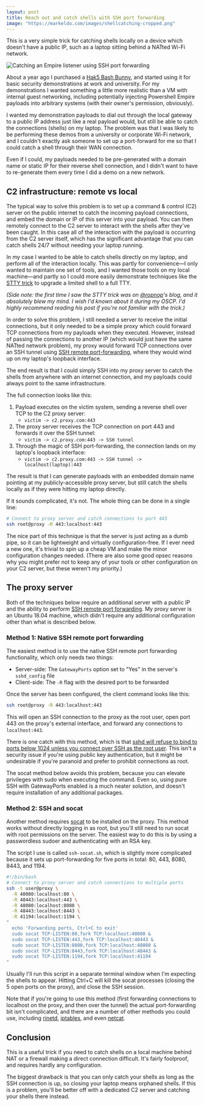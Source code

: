 ```yaml
---
layout: post
title: Reach out and catch shells with SSH port forwarding
image: "https://markeldo.com/images/shellcatching-cropped.png"
---
```


This is a very simple trick for catching shells locally on a device which doesn't have a public IP, such as a laptop sitting behind a NATted Wi-Fi network.

![Catching an Empire listener using SSH port forwarding](https://markeldo.com/images/shellcatching.png)

About a year ago I purchased a [Hak5 Bash Bunny](https://hakshop.com/products/bash-bunny), and started using it for basic security demonstrations at work and university. For my demonstrations I wanted something a little more realistic than a VM with internal guest networking, including potentially injecting Powershell Empire payloads into arbitrary systems (with their owner's permission, obviously). 

I wanted my demonstration payloads to dial out through the local gateway to a public IP address just like a real payload would, but still be able to catch the connections (shells) on my laptop. The problem was that I was likely to be performing these demos from a university or corporate Wi-Fi network, and I couldn't exactly ask someone to set up a port-forward for me so that I could catch a shell through their WAN connection.

Even if I could, my payloads needed to be pre-generated with a domain name or static IP for their reverse shell connection, and I didn't want to have to re-generate them every time I did a demo on a new network.

## C2 infrastructure: remote vs local

The typical way to solve this problem is to set up a command & control (C2) server on the public internet to catch the incoming payload connections, and embed the domain or IP of this server into your payload. You can then remotely connect to the C2 server to interact with the shells after they've been caught. In this case all of the interaction with the payload is occurring from the C2 server itself, which has the significant advantage that you can catch shells 24/7 without needing your laptop running.

In my case I wanted to be able to catch shells directly on my laptop, and perform all of the interaction locally. This was partly for convenience—I only wanted to maintain one set of tools, and I wanted those tools on my local machine—and partly so I could more easily demonstrate techniques like the [STTY trick](https://blog.ropnop.com/upgrading-simple-shells-to-fully-interactive-ttys/#method3upgradingfromnetcatwithmagic) to upgrade a limited shell to a full TTY.  

*(Side note: the first time I saw the STTY trick was on [@ropnop](https://twitter.com/ropnop)'s blog, and it absolutely blew my mind. I wish I'd known about it during my OSCP. I'd highly recommend reading his post if you're not familiar with the trick.)*

In order to solve this problem, I still needed a server to receive the initial connections, but it only needed to be a simple proxy which could forward TCP connections from my payloads when they executed. However, instead of passing the connections to another IP (which would just have the same NATted network problem), my proxy would forward TCP connections over an SSH tunnel using [SSH remote port-forwarding](https://www.ssh.com/ssh/tunneling/example#sec-Remote-Forwarding), where they would wind up on my laptop's loopback interface. 

The end result is that I could simply SSH into my proxy server to catch the shells from anywhere with an internet connection, and my payloads could always point to the same infrastructure.

The full connection looks like this:

1. Payload executes on the victim system, sending a reverse shell over TCP to the C2 proxy server:
   - `victim -> c2.proxy.com:443`
2. The proxy server receives the TCP connection on port 443 and forwards it over the SSH tunnel: 
   - `victim -> c2.proxy.com:443 -> SSH tunnel`
1. Through the magic of SSH port-forwarding, the connection lands on my laptop's loopback interface:
   - `victim -> c2.proxy.com:443 -> SSH tunnel -> localhost(laptop):443`

The result is that I can generate payloads with an embedded  domain name pointing at my publicly-accessible proxy server, but still catch the shells locally as if they were hitting my laptop directly.

If it sounds complicated, it's not. The whole thing can be done in a single line:

```bash
# Connect to proxy server and catch connections to port 443
ssh root@proxy -R 443:localhost:443
```

The nice part of this technique is that the server is just acting as a dumb pipe, so it can be lightweight and virtually configuration-free. If I ever need a new one, it's trivial to spin up a cheap VM and make the minor configuration changes needed. (There are also some good opsec reasons why you might prefer not to keep any of your tools or other configuration on your C2 server, but these weren't my priority.)

## The proxy server

Both of the techniques below require an additional server with a public IP and the ability to perform [SSH remote port forwarding](https://www.ssh.com/ssh/tunneling/example#sec-Remote-Forwarding). My proxy server is an Ubuntu 18.04 machine, which didn't require any additional configuration other than what is described below.

### Method 1: Native SSH remote port forwarding

The easiest method is to use the native SSH remote port forwarding functionality, which only needs two things: 
- Server-side: The `GatewayPorts` option set to "Yes" in the server's `sshd_config` file
- Client-side: The `-R` flag with the desired port to be forwarded

Once the server has been configured, the client command looks like this:

```bash
ssh root@proxy -R 443:localhost:443
```

This will open an SSH connection to the proxy as the root user, open port 443 on the proxy's external interface, and forward any connections to `localhost:443`. 

There is one catch with this method, which is that [sshd will refuse to bind to ports below 1024 unless you connect over SSH as the root user](https://unix.stackexchange.com/questions/41451/how-can-i-set-up-a-remote-port-forward-on-port-80-to-my-localhost-with-the-help/44296#44296). This isn't a security issue if you're using public key authentication, but it might be undesirable if you're paranoid and prefer to prohibit connections as root.

The socat method below avoids this problem, because you can elevate privileges with sudo when executing the command. Even so, using pure SSH with GatewayPorts enabled is a much neater solution, and doesn't require installation of any additional packages.

### Method 2: SSH and socat

Another method requires [socat](https://www.linux.com/news/socat-general-bidirectional-pipe-handler) to be installed on the proxy. This method works without directly logging in as root, but you'll still need to run socat with root permissions on the server. The easiest way to do this is by using a passwordless sudoer and authenticating with an RSA key.

The script I use is called `ssh-socat.sh`, which is slightly more complicated because it sets up port-forwarding for five ports in total: 80, 443, 8080, 8443, and 1194.

```bash
#!/bin/bash
# Connect to proxy server and catch connections to multiple ports
ssh -t user@proxy \
  -R 40080:localhost:80 \
  -R 40443:localhost:443 \
  -R 48080:localhost:8080 \
  -R 48443:localhost:8443 \
  -R 41194:localhost:1194 \
"
  echo 'Forwarding ports, Ctrl+C to exit'
  sudo socat TCP-LISTEN:80,fork TCP:localhost:40080 &
  sudo socat TCP-LISTEN:443,fork TCP:localhost:40443 &
  sudo socat TCP-LISTEN:8080,fork TCP:localhost:48080 &
  sudo socat TCP-LISTEN:8443,fork TCP:localhost:48443 &
  sudo socat TCP-LISTEN:1194,fork TCP:localhost:41194 
"
```

Usually I'll run this script in a separate terminal window when I'm expecting the shells to appear. Hitting Ctrl+C will kill the socat processes (closing the 5 open ports on the proxy), and close the SSH session.

Note that if you're going to use this method (first forwarding connections to localhost on the proxy, and then over the tunnel) the actual port-forwarding bit isn't complicated, and there are a number of other methods you could use, including [rinetd](http://www.lenzg.net/rinetd/rinetd.html), [iptables](https://www.digitalocean.com/community/tutorials/how-to-forward-ports-through-a-linux-gateway-with-iptables), and even [netcat](https://29a.ch/2009/5/10/forwarding-ports-using-netcat). 

## Conclusion

This is a useful trick if you need to catch shells on a local machine behind NAT or a firewall making a direct connection difficult. It's fairly foolproof, and requires hardly any configuration.

The biggest drawback is that you can only catch your shells as long as the SSH connection is up, so closing your laptop means orphaned shells. If this is a problem, you'll be better off with a dedicated C2 server and catching your shells there instead.